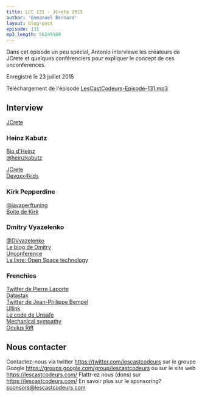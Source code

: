 ```yaml
---
title: LCC 131 - JCrete 2015
author: 'Emmanuel Bernard'
layout: blog-post
episode: 131
mp3_length: 56249169
---
```

Dans cet épisode un peu spécial, Antonio interviewe les créateurs de JCrete et quelques conférenciers pour expliquer le concept de ces unconferences.

Enregistré le 23 juillet 2015

Téléchargement de l'épisode [LesCastCodeurs-Episode-131.mp3](http://traffic.libsyn.com/lescastcodeurs/LesCastCodeurs-Episode-131.mp3)

## Interview

[JCrete](http://www.jcrete.org)  

### Heinz Kabutz

[Bio d'Heinz](http://www.javaspecialists.eu/contact.jsp)  
[@heinzkabutz](https://twitter.com/heinzkabutz)  

[JCrete](http://www.jcrete.org)  
[Devoxx4kids](http://www.devoxx4kids.org)  

### Kirk Pepperdine

[@javaperftuning](https://twitter.com/javaperftuning)  
[Boite de Kirk](http://www.kodewerk.com)  

### Dmitry Vyazelenko

[@DVyazelenko](https://twitter.com/DVyazelenko)  
[Le blog de Dmitry](http://vyazelenko.com)  
[Unconference](https://en.wikipedia.org/wiki/Unconference)  
[Le livre: Open Space technology](http://www.amazon.co.uk/Open-Space-Technology-Users-Guide/dp/1576754766?tag=duckduckgo-osx-uk-21)  

### Frenchies

[Twitter de Pierre Laporte](https://twitter.com/pingtimeout)  
[Datastax](http://www.datastax.com)  
[Twitter de Jean-Philippe Bempel](https://twitter.com/jpbempel)  
[Ullink](http://www.ullink.com)  
[Le code de Unsafe](http://grepcode.com/file/repository.grepcode.com/java/root/jdk/openjdk/6-b14/sun/misc/Unsafe.java)  
[Mechanical sympathy](http://mechanical-sympathy.blogspot.fr)  
[Oculus Rift](https://en.wikipedia.org/wiki/Oculus_Rift)  

## Nous contacter

Contactez-nous via twitter <https://twitter.com/lescastcodeurs>
sur le groupe Google <https://groups.google.com/group/lescastcodeurs>
ou sur le site web <https://lescastcodeurs.com/>
Flattr-ez nous (dons) sur <https://lescastcodeurs.com/>
En savoir plus sur le sponsoring? sponsors@lescastcodeurs.com
